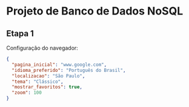 # Projeto de Banco de Dados NoSQL

## Etapa 1

Configuração do navegador:

```json
{
  "pagina_inicial": "www.google.com",
  "idioma_preferido": "Português do Brasil",
  "localizacao": "São Paulo",
  "tema": "Clássico",
  "mostrar_favoritos": true,
  "zoom": 100
}
